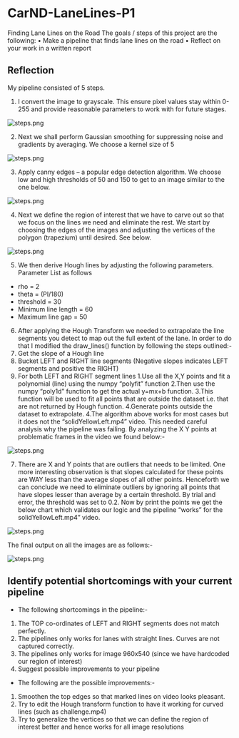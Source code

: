 # CarND-LaneLines-P1

Finding Lane Lines on the Road
The goals / steps of this project are the following:
•	Make a pipeline that finds lane lines on the road
•	Reflect on your work in a written report

## Reflection ##

My pipeline consisted of 5 steps. 
1. I convert the image to grayscale. This ensure pixel values stay within 0-255 and provide reasonable parameters to work with for future stages.

![steps.png](https://github.com/abhisheksreesaila/CarND-LaneLines-P1/raw/master/step1.png)

2. Next we shall perform Gaussian smoothing for suppressing noise and gradients by averaging. We choose a kernel size of 5

![steps.png](https://github.com/abhisheksreesaila/CarND-LaneLines-P1/raw/master/step2.png)

3. Apply canny edges – a popular edge detection algorithm. We choose low and high thresholds of 50 and 150 to get to an image similar to the one below.

![steps.png](https://github.com/abhisheksreesaila/CarND-LaneLines-P1/raw/master/step3.png)

4. Next we define the region of interest that we have to carve out so that we focus on the lines we need and eliminate the rest. We start by choosing the edges of the images and adjusting the vertices of the polygon (trapezium) until desired. See below.

![steps.png](https://github.com/abhisheksreesaila/CarND-LaneLines-P1/raw/master/step4.png)

5. We then derive Hough lines by adjusting the following parameters. Parameter List as follows
- rho = 2
- theta = (PI/180)
- threshold = 30
- Minimum line length = 60
- Maximum line gap = 50

6. After applying the Hough Transform we needed to extrapolate the line segments you detect to map out the full extent of the lane. In order to do that I modified the draw_lines() function by following the steps outlined:-
  1. Get the slope of a Hough line
  2. Bucket LEFT and RIGHT line segments (Negative slopes indicates LEFT segments and positive the RIGHT) 
  3. For both LEFT and RIGHT segment lines
      1.Use all the X,Y points and fit a polynomial (line) using the numpy “polyfit” function
      2.Then use the numpy “poly1d” function to get the actual y=mx+b function.
      3.This function will be used to fit all points that are outside the dataset i.e. that are not returned by Hough function.
      4.Generate points outside the dataset to extrapolate.
  4.The algorithm above works for most cases but it does not the “solidYellowLeft.mp4” video. This needed careful analysis why the pipeline was failing. By analyzing the X Y points at problematic frames in the video we found below:-
 
 ![steps.png](https://github.com/abhisheksreesaila/CarND-LaneLines-P1/raw/master/step6a.png)
 
7. There are X and Y points that are outliers that needs to be limited. One more interesting observation is that slopes calculated for these points are WAY less than the average slopes of all other points. Henceforth we can conclude we need to eliminate outliers by ignoring all points that have slopes lesser than average by a certain threshold. By trial and error, the threshold was set to 0.2. Now by print the points we get the below chart which validates our logic and the pipeline “works” for the solidYellowLeft.mp4” video.

![steps.png](https://github.com/abhisheksreesaila/CarND-LaneLines-P1/raw/master/step6b.png)

The final output on all the images are as follows:-

![steps.png](https://github.com/abhisheksreesaila/CarND-LaneLines-P1/raw/master/step7.png)
     
## Identify potential shortcomings with your current pipeline

- The following shortcomings in the pipeline:-
 1. The TOP co-ordinates of LEFT and RIGHT segments does not match perfectly.
 2. The pipelines only works for lanes with straight lines. Curves are not captured correctly. 
 3. The pipelines only works for image 960x540 (since we have hardcoded our region of interest)
 4. Suggest possible improvements to your pipeline
- The following are the possible improvements:-
 1. Smoothen the top edges so that marked lines on video looks pleasant.
 2. Try to edit the Hough transform function to have it working for curved lines (such as challenge.mp4)
 3. Try to generalize the vertices so that we can define the region of interest better and hence works for all image resolutions
